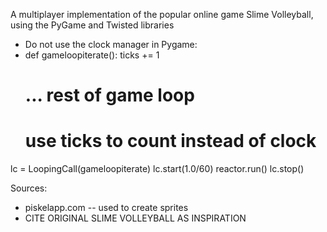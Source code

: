A multiplayer implementation of the popular online game Slime Volleyball, using the PyGame and Twisted libraries

- Do not use the clock manager in Pygame:
- def gameloopiterate():
	ticks += 1
	# ... rest of game loop
	# use ticks to count instead of clock

lc = LoopingCall(gameloopiterate)
lc.start(1.0/60)
reactor.run()
lc.stop()



Sources:

- piskelapp.com -- used to create sprites
- CITE ORIGINAL SLIME VOLLEYBALL AS INSPIRATION
